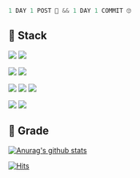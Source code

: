 ```java
1 DAY 1 POST 🤑 && 1 DAY 1 COMMIT 🙄
```

## 🔭 Stack

<img src="https://img.shields.io/badge/C-A8B9CC?style=flat-square&logo=C&logoColor=white"> <img src="https://img.shields.io/badge/C++-00599C?style=flat-square&logo=C%2B%2B&logoColor=white">

<img src="https://img.shields.io/badge/Python-3766AB?style=flat-square&logo=Python&logoColor=white">

<img src="https://img.shields.io/badge/Java-007396?style=flat-square&logo=Java&logoColor=white">

<img src="https://img.shields.io/badge/HTML-E34F26?style=flat-square&logo=HTML5&logoColor=white"> <img src="https://img.shields.io/badge/CSS-1572B6?style=flat-square&logo=CSS3&logoColor=white"> <img src="https://img.shields.io/badge/JavaScript-F7DF1E?style=flat-square&logo=JavaScript&logoColor=white">

<img src="https://img.shields.io/badge/Kotlin-0095D5?style=flat-square&logo=Kotlin&logoColor=white">

<img src="https://img.shields.io/badge/Blockchain-121D33?style=flat-square&logo=Blockchain.com&logoColor=white">

## 💯 Grade
[![Anurag's github stats](https://github-readme-stats.vercel.app/api?username=k906506&show_icons=true&theme={great-gatsby})](https://github.com/k906506/github-readme-stats)


[![Hits](https://hits.seeyoufarm.com/api/count/incr/badge.svg?url=https%3A%2F%2Fgithub.com%2Fk906506&count_bg=%2379C83D&title_bg=%23555555&icon=&icon_color=%23E7E7E7&title=hits&edge_flat=false)](https://hits.seeyoufarm.com)
